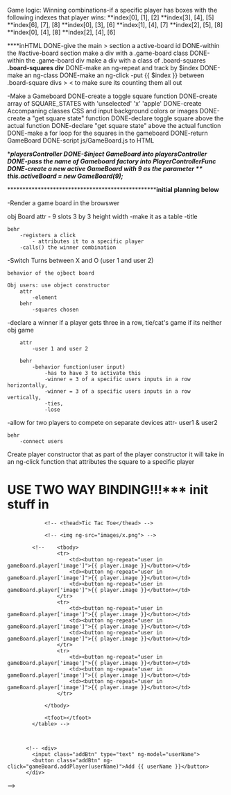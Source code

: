 
Game logic:
	Winning combinations-if a specific player has boxes with the following indexes that player wins:
		**index[0], [1], [2]
		**index[3], [4], [5]
		**index[6], [7], [8]
		**index[0], [3], [6]
		**index[1], [4], [7]
		**index[2], [5], [8]
		**index[0], [4], [8]
		**index[2], [4], [6]


****inHTML
DONE-give the main > section a active-board id
DONE-within the #active-board section make a div with a .game-board class
DONE-within the .game-board div make a div with a class of .board-squares
	**.board-squares div**
		DONE-make an ng-repeat and track by $index
		DONE-make an ng-class 
		DONE-make an ng-click 
		-put {{ $index }} between .board-square divs > < to make sure its counting them all out


-Make a Gameboard 
DONE-create a toggle square function
DONE-create array of SQUARE_STATES with 'unselected'  'x' 'apple'
DONE-create Accompaning classes CSS and input background colors or images
DONE-create a "get square state" function
DONE-declare toggle square above the actual function
DONE-declare  "get square state" above the actual function
DONE-make a for loop for the squares in the gameboard
DONE-return GameBoard
DONE-script js/GameBoard.js to HTML

****playersController
DONE-$inject GameBoard into playersController 
DONE-pass the name of Gameboard factory into PlayerControllerFunc
DONE-create a new active GameBoard with 9 as the parameter ** this.activeBoard = new GameBoard(9);***




***********************************************************initial planning below**********


-Render a game board in the browswer

obj Board
	attr 
		- 9 slots
			3 by 3 
			height
			width
		-make it as a table
		-title
		
	behr
		-registers a click
			- attributes it to a specific player
		-calls() the winner combination




-Switch Turns between X and O (user 1 and user 2)
	
	behavior of the ojbect board

	Obj users: use object constructor
		attr
			-element
		behr
			-squares chosen


-declare a winner if a player gets three in a row, tie/cat's game if its neither
	obj game
		
		attr
			-user 1 and user 2

		behr
			-behavior function(user input)
				-has to have 3 to activate this
				-winner = 3 of a specific users inputs in a row horizontally,
				-winner = 3 of a specific users inputs in a row vertically,
				-ties,
				-lose


-allow for two players to compete on separate devices
	attr-
		user1 & user2

	behr
		-connect users

Create player constructor that as part of the player constructor it will take in an ng-click function that attributes the square to a specific player

USE TWO WAY BINDING!!!*** init stuff in 
==============================================================

<!-- <table> -->
				<!-- <thead>Tic Tac Toe</thead> -->

				<!-- <img ng-src="images/x.png"> -->

			<!-- 	<tbody>
					<tr>
						<td><button ng-repeat="user in gameBoard.player['image']">{{ player.image }}</button></td>
						<td><button ng-repeat="user in gameBoard.player['image']">{{ player.image }}</button></td>
						<td><button ng-repeat="user in gameBoard.player['image']">{{ player.image }}</button></td>
					</tr>
					<tr>
						<td><button ng-repeat="user in gameBoard.player['image']">{{ player.image }}</button></td>
						<td><button ng-repeat="user in gameBoard.player['image']">{{ player.image }}</button></td>
						<td><button ng-repeat="user in gameBoard.player['image']">{{ player.image }}</button></td>
					</tr>
					<tr>
						<td><button ng-repeat="user in gameBoard.player['image']">{{ player.image }}</button></td>
						<td><button ng-repeat="user in gameBoard.player['image']">{{ player.image }}</button></td>
						<td><button ng-repeat="user in gameBoard.player['image']">{{ player.image }}</button></td>
					</tr>
					
				</tbody>

				<tfoot></tfoot>
			</table> -->
					
			

		  <!-- <div>
		  	<input class="addBtn" type="text" ng-model="userName">
		  	<button class="addBtn" ng-click="gameBoard.addPlayer(userName)">Add {{ userName }}</button>
		  </div>
 -->